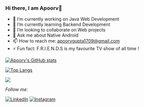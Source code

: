 ### Hi there, I am  Apoorv👋


- 🔭 I’m currently working on Java Web Development
- 🌱 I’m currently learning Backend Development
- 👯 I’m looking to collaborate on Web projects
- 💬 Ask me about Native Android
- 📫 How to reach me: apoorvgupta1709@gmail.com
- ⚡ Fun fact: F.R.I.E.N.D.S is my favourite TV show of all time !


[![Apoorv's GitHub stats](https://github-readme-stats.vercel.app/api?username=apoorvgupta1709&theme=tokyonight&count_private=true)](https://github.com/anuraghazra/github-readme-stats)



[![Top Langs](https://github-readme-stats.vercel.app/api/top-langs/?username=apoorvgupta1709&layout=compact&hide=makefile,html)](https://github.com/anuraghazra/github-readme-stats)






![](https://komarev.com/ghpvc/?username=akanshSirohi)






<i>Follow me:</i><br>

<a href="https://linkedin.com/in/apoorv-gupta-298825185/" target="_blank"><img src="https://img.shields.io/badge/LinkedIn-%230077B5.svg?&style=flat-square&logo=linkedin&logoColor=white" alt="LinkedIn"></a>
<a href="https://www.instagram.com/apoorv_gupta17/" target="_blank"><img src="https://img.shields.io/badge/Instagram-%23E4405F.svg?&style=flat-square&logo=instagram&logoColor=white" alt="Instagram"></a>

